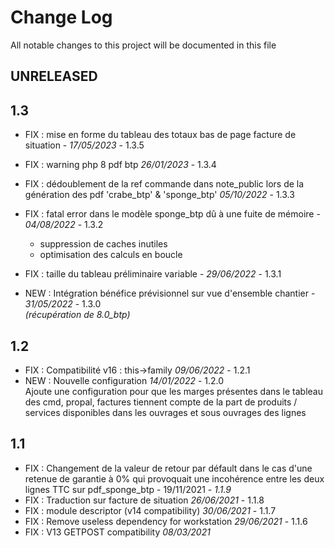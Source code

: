 # Change Log
All notable changes to this project will be documented in this file

## UNRELEASED

## 1.3
- FIX : mise en forme du tableau des totaux bas de page facture de situation  - *17/05/2023* - 1.3.5  

- FIX : warning php 8 pdf btp *26/01/2023* - 1.3.4
- FIX : dédoublement de la ref commande dans note_public lors de la génération des pdf 'crabe_btp' & 'sponge_btp' *05/10/2022* - 1.3.3
- FIX : fatal error dans le modèle sponge_btp dû à une fuite de mémoire - *04/08/2022* - 1.3.2
  - suppression de caches inutiles
  - optimisation des calculs en boucle
- FIX : taille du tableau préliminaire variable - *29/06/2022* - 1.3.1
- NEW : Intégration bénéfice prévisionnel sur vue d'ensemble chantier - *31/05/2022* - 1.3.0  
  *(récupération de 8.0_btp)* 

## 1.2

- FIX : Compatibilité v16 : this->family *09/06/2022* - 1.2.1
- NEW : Nouvelle configuration *14/01/2022* - 1.2.0  
  Ajoute une configuration pour que les marges présentes dans le tableau des cmd, propal, factures
  tiennent compte de la part de produits / services disponibles dans les ouvrages et sous ouvrages des lignes

## 1.1

- FIX : Changement de la valeur de retour par défault dans le cas d'une retenue de garantie à 0% qui provoquait une incohérence entre les deux lignes TTC sur pdf_sponge_btp - 19/11/2021 - *1.1.9*
- FIX : Traduction sur facture de situation *26/06/2021* - 1.1.8
- FIX : module descriptor (v14 compatibility) *30/06/2021* - 1.1.7
- FIX : Remove useless dependency for workstation *29/06/2021* - 1.1.6
- FIX : V13 GETPOST compatibility *08/03/2021*
